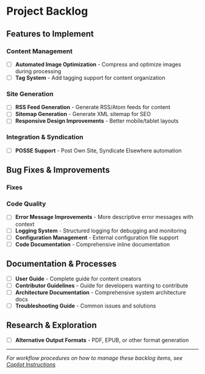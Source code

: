 # Project Backlog

## Features to Implement

### Content Management
- [ ] **Automated Image Optimization** - Compress and optimize images during processing
- [ ] **Tag System** - Add tagging support for content organization

### Site Generation
- [ ] **RSS Feed Generation** - Generate RSS/Atom feeds for content
- [ ] **Sitemap Generation** - Generate XML sitemap for SEO
- [ ] **Responsive Design Improvements** - Better mobile/tablet layouts

### Integration & Syndication
- [ ] **POSSE Support** - Post Own Site, Syndicate Elsewhere automation

## Bug Fixes & Improvements

### Fixes

### Code Quality

- [ ] **Error Message Improvements** - More descriptive error messages with context
- [ ] **Logging System** - Structured logging for debugging and monitoring
- [ ] **Configuration Management** - External configuration file support
- [ ] **Code Documentation** - Comprehensive inline documentation

## Documentation & Processes

- [ ] **User Guide** - Complete guide for content creators
- [ ] **Contributor Guidelines** - Guide for developers wanting to contribute
- [ ] **Architecture Documentation** - Comprehensive system architecture docs
- [ ] **Troubleshooting Guide** - Common issues and solutions

## Research & Exploration
- [ ] **Alternative Output Formats** - PDF, EPUB, or other format generation

---

*For workflow procedures on how to manage these backlog items, see [Copilot Instructions](../.github/copilot-instructions.md)*